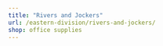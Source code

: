 ```yaml
---
title: "Rivers and Jockers"
url: /eastern-division/rivers-and-jockers/
shop: office supplies
---
```

